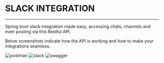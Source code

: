 # SLACK INTEGRATION 
****

Spring boot slack integration made easy, 
accessing chats, channels and even posting via 
this Restful API.

Below screenshots indicate how the API is working and 
how to make your integrations seamless.



![postman]("")
![slack]("")
![swagger]("")

